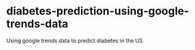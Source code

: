# diabetes-prediction-using-google-trends-data
Using google trends data to predict diabetes in the US
